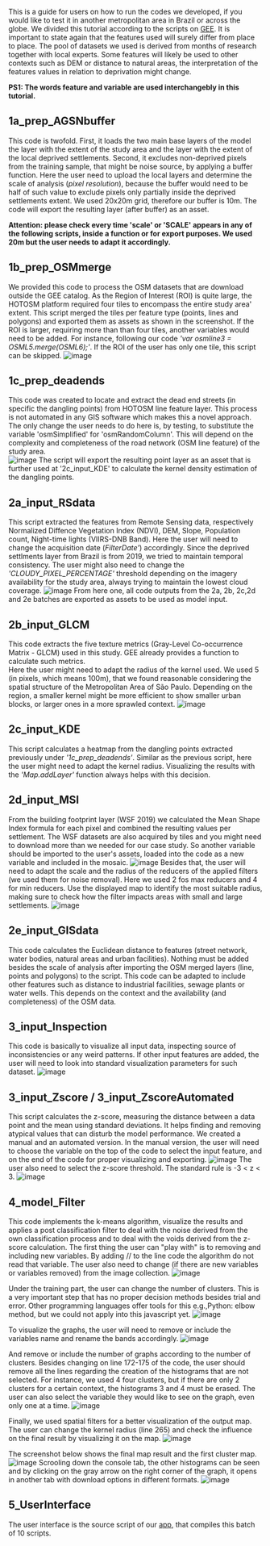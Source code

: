 This is a guide for users on how to run the codes we developed, if you would like to test it in another metropolitan area in Brazil or across the globe. 
We divided this tutorial according to the scripts on [GEE](https://code.earthengine.google.com/?accept_repo=users/lorrainetoliveira/cfp-project).
It is important to state again that the features used will surely differ from place to place. The pool of datasets we used is derived from months of research together with local experts. Some features will likely be used to other contexts such as DEM or distance to natural areas, the interpretation of the features values in relation to deprivation might change. 

**PS1: The words feature and variable are used interchangebly in this tutorial.**

## 1a_prep_AGSNbuffer
This code is twofold. First, it loads the two main base layers of the model the layer with the extent of the study area and the layer with the extent of the local deprived settlements. Second, it excludes non-deprived pixels from the training sample, that might be noise source, by applying a buffer function. 
Here the user need to upload the local layers and determine the scale of analysis (*pixel resolution*), because the buffer would need to be half of such value to exclude pixels only partially inside the deprived settlements extent. We used 20x20m grid, therefore our buffer is 10m. The code will export the resulting layer (after buffer) as an asset.

**Attention: please check every time 'scale' or 'SCALE' appears in any of the following scripts, inside a function or for export purposes. We used 20m but the user needs to adapt it accordingly.**

## 1b_prep_OSMmerge 
We provided this code to process the OSM datasets that are download outside the GEE catalog. As the Region of Interest (ROI) is quite large, the HOTOSM platform required four tiles to encompass the entire study area' extent. This script merged the tiles per feature type (points, lines and polygons) and exported them as assets as shown in the screenshot. If the ROI is larger, requiring more than than four tiles, another variables would need to be added. For instance, following our code *'var osmline3 = OSML5.merge(OSML6);'*. If the ROI of the user has only one tile, this script can be skipped. 
![image](https://user-images.githubusercontent.com/101252763/194058050-2158ad1a-3462-4a30-b14e-fa52588f4a46.png)

## 1c_prep_deadends
This code was created to locate and extract the dead end streets (in specific the dangling points) from HOTOSM line feature layer. This process is not automated in any GIS software which makes this a novel approach. The only change the user needs to do here is, by testing,  to substitute the variable 'osmSimplified' for 'osmRandomColumn'. This will depend on the complexity and completeness of the road network (OSM line feature) of the study area.  
![image](https://user-images.githubusercontent.com/101252763/194060643-882b3358-6b98-479f-98ed-8811a276549d.png)
The script will export the resulting point layer as an asset that is further used at '2c_input_KDE' to calculate the kernel density estimation of the dangling points.

## 2a_input_RSdata
This script extracted the features from Remote Sensing data, respectively  Normalized Diffence Vegetation Index (NDVI), DEM, Slope, Population count, Night-time lights (VIIRS-DNB Band). Here the user will need to change the acquisition date (*FilterDate'*) accordingly. Since the deprived settlments layer from Brazil is from 2019, we tried to maintain temporal consistency. 
The user might also need to change the *'CLOUDY_PIXEL_PERCENTAGE'* threshold depending on the imagery availability for the study area, always trying to maintain the lowest cloud coverage.
![image](https://user-images.githubusercontent.com/101252763/194063095-11e6155b-a7a9-4061-959e-185482d660e9.png)
From here one, all code outputs from the 2a, 2b, 2c,2d and 2e batches are exported as assets to be used as model input.

## 2b_input_GLCM
This code extracts the five texture metrics (Gray-Level Co-occurrence Matrix - GLCM) used in this study. GEE already provides a function to calculate such metrics.  
Here the user might need to adapt the radius of the kernel used. We used 5 (in pixels, which means 100m), that we found reasonable considering the spatial structure of the Metropolitan Area of São Paulo. Depending on the region, a smaller kernel might be more efficient to show smaller urban blocks, or larger ones in a more sprawled context. 
![image](https://user-images.githubusercontent.com/101252763/194064200-05770fa7-86ae-4096-9c68-5b6ac74f752d.png)

## 2c_input_KDE
This script calculates a heatmap from the dangling points extracted previously under *'1c_prep_deadends'*. Similar as the previous script, here the user might need to adapt the kernel radius. Visualizing the results with the *'Map.addLayer'* function always helps with this decision. 

## 2d_input_MSI
From the building footprint layer (WSF 2019) we calculated the Mean Shape Index formula for each pixel and combined the resulting values per settlement. 
The WSF datasets are also acquired by tiles and you might need to download more than we needed for our case study. So another variable should be imported to the user's assets, loaded into the code as a new variable and included in the mosaic. 
![image](https://user-images.githubusercontent.com/101252763/194071687-626b5d5c-7616-4ae7-a2e0-076c266cfb7b.png)
Besides that, the user will need to adapt the scale and the radius of the reducers of the applied filters (we used them for noise removal). Here we used 2 fos max reducers and 4 for min reducers. Use the displayed map to identify the most suitable radius, making sure to check how the filter impacts areas with small and large settlements.
![image](https://user-images.githubusercontent.com/101252763/194072106-faf2ab15-0f48-4dd1-b5a3-957089ac0fbe.png)

## 2e_input_GISdata
This code calculates the Euclidean distance to features (street network, water bodies, natural areas and urban facilities). Nothing must be added besides the scale of analysis after importing the OSM merged layers (line, points and polygons) to the script. 
This code can be adapted to include other features such as distance to industrial facilities, sewage plants or water wells. This depends on the context and the availability (and completeness) of the OSM data.

## 3_input_Inspection
This code is basically to visualize all input data, inspecting source of inconsistencies or any weird patterns. If other input features are added, the user will need to look into standard visualization parameters for such dataset. 
![image](https://user-images.githubusercontent.com/101252763/194074306-aa9ad661-9bbd-4597-bd46-705c69721247.png)

## 3_input_Zscore / 3_input_ZscoreAutomated
This script calculates the z-score, measuring the distance between a data point and the mean using standard deviations. It helps finding and removing atypical values that can disturb the model performance. 
We created a manual and an automated version. In the manual version, the user will need to choose the variable on the top of the code to select the input feature, and on the end of the code for proper visualizing and exporting. 
![image](https://user-images.githubusercontent.com/101252763/194075380-180bdb3e-151c-4a71-83bf-e12a3b18be4f.png)
The user also need to select the z-score threshold. The standard rule is -3 < z < 3. 
![image](https://user-images.githubusercontent.com/101252763/194075562-53d7d920-3007-4732-b1a5-e0340a0595a3.png)

## 4_model_Filter
This code implements the k-means algorithm, visualize the results and applies a post classification filter to deal with the noise derived from the own classification process and to deal with the voids derived from the z-score calculation.
The first thing the user can "play with" is to removing and including new variables. By adding // to the line code the algorithm do not read that variable. The user also need to change (if there are new variables or variables removed) from the image collection. 
![image](https://user-images.githubusercontent.com/101252763/194076455-19454e7c-bd12-4dcc-a20d-87b452756dfb.png)

Under the training part, the user can change the number of clusters. This is a very important step that has no proper decision methods besides trial and error. Other programming languages offer tools for this e.g.,Python: elbow method, but we could not apply into this javascript yet. 
![image](https://user-images.githubusercontent.com/101252763/194077592-5941794a-c5e4-4b0d-b78d-999e83e151be.png)

To visualize the graphs, the user will need to remove or include the variables name and rename the bands accordingly. 
![image](https://user-images.githubusercontent.com/101252763/194078171-dda79b2f-6553-4305-ad95-83f87baa95f7.png)

And remove or include the number of graphs according to the number of clusters. Besides changing on line 172-175 of the code, the user should remove all the lines regarding the creation of the histograms that are not selected. For instance, we used 4 four clusters, but if there are only 2 clusters for a certain context, the histograms 3 and 4 must be erased. The user can also select the variable they would like to see on the graph, even only one at a time.
![image](https://user-images.githubusercontent.com/101252763/198293658-26341768-2d89-4729-a996-7778b5291012.png)

Finally, we used spatial filters for a better visualization of the output map. The user can change the kernel radius (line 265) and check the influence on the final result by visualizing it on the map.
![image](https://user-images.githubusercontent.com/101252763/194079649-8bb5df27-6e03-4372-aaa6-215f7206e9ac.png)

The screenshot below shows the final map result and the first cluster map.
![image](https://user-images.githubusercontent.com/101252763/194081061-8f86305a-7e4c-40b4-9a21-3e4070865316.png)
Scrooling down the console tab, the other histograms can be seen and by clicking on the gray arrow on the right corner of the graph, it opens in another tab with download options in different formats.
![image](https://user-images.githubusercontent.com/101252763/194081642-1c409717-2e03-4ce8-b2b3-3970e6f94b2d.png)

## 5_UserInterface
The user interface is the source script of our [app](https://pedrassoli-julio.users.earthengine.app/view/ibm-nd-app-beta-v2), that compiles this batch of 10 scripts.  
